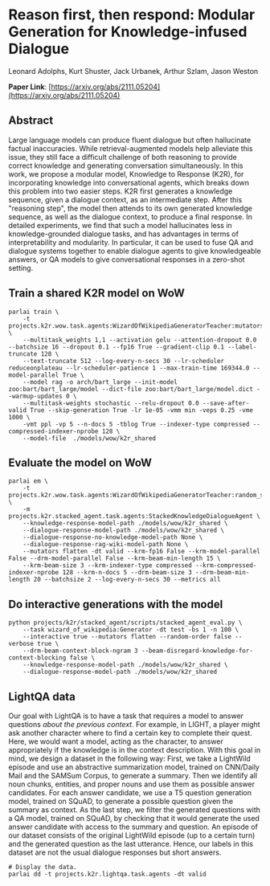 # Reason first, then respond: Modular Generation for Knowledge-infused Dialogue
Leonard Adolphs, Kurt Shuster, Jack Urbanek, Arthur Szlam, Jason Weston

<b>Paper Link</b>: [https://arxiv.org/abs/2111.05204](https://arxiv.org/abs/2111.05204)

## Abstract
Large language models can produce fluent dialogue but often hallucinate factual inaccuracies. While retrieval-augmented models help alleviate this issue, they still face a difficult challenge of both reasoning to provide correct knowledge and generating conversation simultaneously. In this work, we propose a modular model, Knowledge to Response (K2R), for incorporating knowledge into conversational agents, which breaks down this problem into two easier steps. K2R first generates a knowledge sequence, given a dialogue context, as an intermediate step. After this "reasoning step", the model then attends to its own generated knowledge sequence, as well as the dialogue context, to produce a final response. In detailed experiments, we find that such a model hallucinates less in knowledge-grounded dialogue tasks,  and has advantages in terms
of interpretability and modularity.
In particular, it can be used to fuse QA and dialogue systems together to enable dialogue agents to give knowledgeable answers, or QA models to give conversational responses in a zero-shot setting.


## Train a shared K2R model on WoW
```
parlai train \
    -t projects.k2r.wow.task.agents:WizardOfWikipediaGeneratorTeacher:mutators=flatten+wow_checked_sentence_as_label,projects.k2r.wow.task.agents:WizardOfWikipediaGeneratorTeacher:mutators=flatten+wow_add_checked_sentence_to_input \
    --multitask_weights 1,1 --activation gelu --attention-dropout 0.0 --batchsize 16 --dropout 0.1 --fp16 True --gradient-clip 0.1 --label-truncate 128 \
    --text-truncate 512 --log-every-n-secs 30 --lr-scheduler reduceonplateau --lr-scheduler-patience 1 --max-train-time 169344.0 --model-parallel True \
    --model rag -o arch/bart_large --init-model zoo:bart/bart_large/model --dict-file zoo:bart/bart_large/model.dict --warmup-updates 0 \
    --multitask-weights stochastic --relu-dropout 0.0 --save-after-valid True --skip-generation True -lr 1e-05 -vmm min -veps 0.25 -vme 1000 \
    -vmt ppl -vp 5 --n-docs 5 -tblog True --indexer-type compressed --compressed-indexer-nprobe 128 \
    --model-file  ./models/wow/k2r_shared
```

## Evaluate the model on WoW
```
parlai em \
    -t projects.k2r.wow.task.agents:WizardOfWikipediaGeneratorTeacher:random_split \
    -m projects.k2r.stacked_agent.task.agents:StackedKnowledgeDialogueAgent \
    --knowledge-response-model-path ./models/wow/k2r_shared \
    --dialogue-response-model-path ./models/wow/k2r_shared \
    --dialogue-response-no-knowledge-model-path None \
    --dialogue-response-rag-wiki-model-path None \
    --mutators flatten -dt valid --krm-fp16 False --krm-model-parallel False --drm-model-parallel False --krm-beam-min-length 15 \
    --krm-beam-size 3 --krm-indexer-type compressed --krm-compressed-indexer-nprobe 128 --krm-n-docs 5 --drm-beam-size 3 --drm-beam-min-length 20 --batchsize 2 --log-every-n-secs 30 --metrics all
```

## Do interactive generations with the model
```
python projects/k2r/stacked_agent/scripts/stacked_agent_eval.py \
    --task wizard_of_wikipedia:Generator -dt test -bs 1 -n 100 \
    --interactive true --mutators flatten --random-order false --verbose true \
    --drm-beam-context-block-ngram 3 --beam-disregard-knowledge-for-context-blocking false \
    --knowledge-response-model-path ./models/wow/k2r_shared \
    --dialogue-response-model-path ./models/wow/k2r_shared
```

## LightQA data
Our goal with LightQA is to have a task that requires a model to answer questions *about the previous context*. For example, in LIGHT, a player might ask another character where to find a certain key to complete their quest. Here, we would want a model, acting as the character, to answer appropriately if the knowledge is in the context description. With this goal in mind, we design a dataset in the following way: First, we take a LightWild episode and use an abstractive summarization model, trained on CNN/Daily Mail and the SAMSum Corpus, to generate a summary. Then we identify all noun chunks, entities, and proper nouns and use them as possible answer candidates. For each answer candidate, we use a T5 question generation model, trained on SQuAD, to generate a possible question given the summary as context. As the last step, we filter the generated questions with a QA model, trained on SQuAD, by checking that it would generate the used answer candidate with access to the summary and question. An episode of our dataset consists of the original LightWild episode (up to a certain turn) and the generated question as the last utterance. Hence, our labels in this dataset are not the usual dialogue responses but short answers.
```
# Display the data.
parlai dd -t projects.k2r.lightqa.task.agents -dt valid
```

